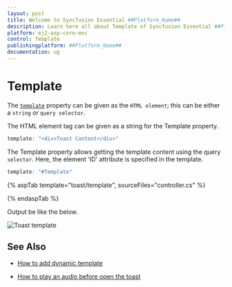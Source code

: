 ```yaml
---
layout: post
title: Welcome to Syncfusion Essential ##Platform_Name##
description: Learn here all about Template of Syncfusion Essential ##Platform_Name## widgets based on HTML5 and jQuery.
platform: ej2-asp-core-mvc
control: Template
publishingplatform: ##Platform_Name##
documentation: ug
---
```



# Template

The [`template`](https://help.syncfusion.com/cr/aspnetcore-js2/Syncfusion.EJ2.Notifications.Toast.html#Syncfusion_EJ2_Notifications_Toast_Template) property can be given as the `HTML element`; this can be either a `string` or `query selector`.

The HTML element tag can be given as a string for the Template property.

```typescript
template: "<div>Toast Content</div>"

```

The Template property allows getting the template content using the query `selector`. Here, the element 'ID' attribute is specified in the template.

```typescript
template: "#Template"

```

{% aspTab template="toast/template", sourceFiles="controller.cs" %}

{% endaspTab %}

Output be like the below.

![Toast template](./images/toast-temp.PNG)

## See Also

* [How to add dynamic template](./how-to/add-dynamic-template/)

* [How to play an audio before open the toast](./how-to/play-an-audio-before-open-the-toast/)